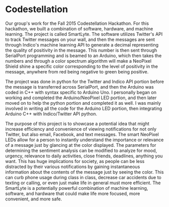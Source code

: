 # Codestellation
Our group's work for the Fall 2015 Codestellation Hackathon. For this hackathon, we built a combination of software, hardware, and machine learning. The project is called SmartLyte. The software utilizes Twitter's API to track Twitter messages on your wall, and then the messages are sent through Indico's machine learning API to generate a decimal representing the quality of positivity in the message. This number is then sent through SerialPort programming and is beamed to an Arduino, which then takes the numbers and through a color spectrum algorithm will make a NeoPixel Shield shine a specific color corresponding to the level of positivity in the message, anywhere from red being negative to green being positive.

The project was done in python for the Twitter and Indico API portion before the message is transferred across SerialPort, and then the Arduino was coded in C++ with syntax specific to Arduino Uno. I personally began on working and completed the Arduino/NeoPixel LED portion, and then later moved on to help the python portion and completed it as well. I was mainly involved in writing all the code for the Arduino LED portion, then integrating Arduino C++ with Indico/Twitter API python.

The purpose of this project is to showcase a potential idea that might increase efficiency and convenience of viewing notifications for not only Twitter, but also email, Facebook, and text messages. The smart NeoPixel LEDs allow for a person to instantly understand the importance or relevance of a message just by glancing at the color displayed. The parameters for determining the sentiment analysis can be modified to analyze for mood, urgency, relevance to daily activities, close friends, deadlines, anything you want. This has huge implications for society, as people can be less distracted by their various notifications by gaining instantaneous information about the contents of the message just by seeing the color. This can curb phone usage during class in class, decrease car accidents due to texting or calling, or even just make life in general must more efficient. The SmartLyte is a potentially powerful combination of machine learning, software, and hardware that could make life more focused, more convenient, and more safe.

